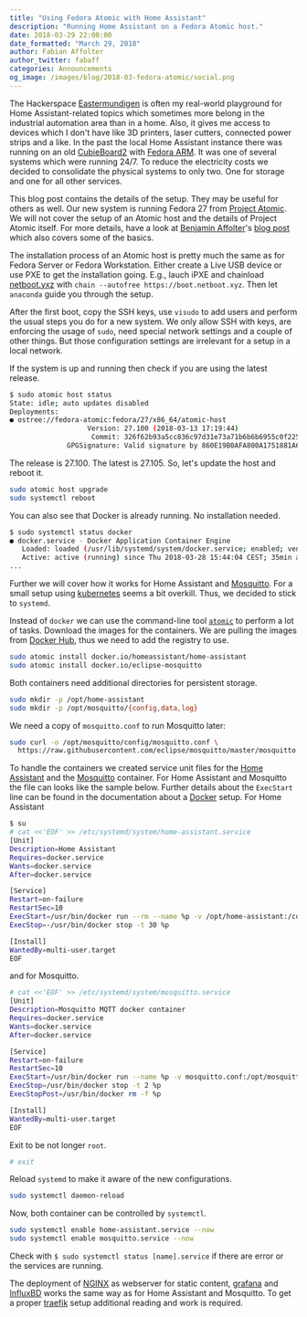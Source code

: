 ```yaml
---
title: "Using Fedora Atomic with Home Assistant"
description: "Running Home Assistant on a Fedora Atomic host."
date: 2018-03-29 22:00:00
date_formatted: "March 29, 2018"
author: Fabian Affolter
author_twitter: fabaff
categories: Announcements
og_image: /images/blog/2018-03-fedora-atomic/social.png
---
```



The Hackerspace [Eastermundigen](http://www.eastermundigen.ch/) is often my real-world playground for Home Assistant-related topics which sometimes more belong in the industrial automation area than in a home. Also, it gives me access to devices which I don't have like 3D printers, laser cutters, connected power strips and a like. In the past the local Home Assistant instance there was running on an old [CubieBoard2](http://cubieboard.org/) with [Fedora ARM](https://arm.fedoraproject.org/). It was one of several systems which were running 24/7. To reduce the electricity costs we decided to consolidate the physical systems to only two. One for storage and one for all other services.

<!--more-->

This blog post contains the details of the setup. They may be useful for others as well. Our new system is running Fedora 27 from [Project Atomic](http://www.projectatomic.io). We will not cover the setup of an Atomic host and the details of Project Atomic itself. For more details, have a look at [Benjamin Affolter](https://twitter.com/bliemli)'s [blog post](https://www.puzzle.ch/blog/articles/2017/09/28/atomic-host-basic-setup-and-usage) which also covers some of the basics.

The installation process of an Atomic host is pretty much the same as for Fedora Server or Fedora Workstation. Either create a Live USB device or use PXE to get the installation going. E.g., lauch iPXE and chainload [netboot.yxz](https://netboot.xyz/) with `chain --autofree https://boot.netboot.xyz`. Then let `anaconda` guide you through the setup.

After the first boot, copy the SSH keys, use `visudo` to add users and perform the usual steps you do for a new system. We only allow SSH with keys, are enforcing the usage of `sudo`, need special network settings and a couple of other things. But those configuration settings are irrelevant for a setup in a local network.

If the system is up and running then check if you are using the latest release.

```bash
$ sudo atomic host status
State: idle; auto updates disabled
Deployments:
● ostree://fedora-atomic:fedora/27/x86_64/atomic-host
                   Version: 27.100 (2018-03-13 17:19:44)
                    Commit: 326f62b93a5cc836c97d31e73a71b6b6b6955c0f225f7651b52a693718e6aa91
              GPGSignature: Valid signature by 860E19B0AFA800A1751881A6F55E7430F5282EE4
```

The release is 27.100. The latest is 27.105. So, let's update the host and reboot it.

```bash
sudo atomic host upgrade
sudo systemctl reboot
```

You can also see that Docker is already running. No installation needed.

```bash
$ sudo systemctl status docker
● docker.service - Docker Application Container Engine
   Loaded: loaded (/usr/lib/systemd/system/docker.service; enabled; vendor preset: disabled)
   Active: active (running) since Thu 2018-03-28 15:44:04 CEST; 35min ago
...
```

Further we will cover how it works for Home Assistant and [Mosquitto](https://mosquitto.org/). For a small setup using [kubernetes](https://kubernetes.io) seems a bit overkill. Thus, we decided to stick to `systemd`.

Instead of `docker` we can use the command-line tool [`atomic`](http://www.projectatomic.io/docs/usr-bin-atomic/) to perform a lot of tasks. Download the images for the containers. We are pulling the images from [Docker Hub](https://hub.docker.com/), thus we need to add the registry to use.

```bash
sudo atomic install docker.io/​homeassistant/home-assistant
sudo atomic install docker.io/eclipse-mosquitto
```

Both containers need additional directories for persistent storage.

```bash
sudo mkdir -p /opt/home-assistant
sudo mkdir -p /opt/mosquitto/{config,data,log}
```

We need a copy of `mosquitto.conf` to run Mosquitto later:

```bash
sudo curl -o /opt/mosquitto/config/mosquitto.conf \
  https://raw.githubusercontent.com/eclipse/mosquitto/master/mosquitto.conf
```

To handle the containers we created service unit files for the [Home Assistant](https://hub.docker.com/r/homeassistant/home-assistant/) and the [Mosquitto](https://hub.docker.com/_/eclipse-mosquitto/) container. For Home Assistant and Mosquitto the file can looks like the sample below. Further details about the `ExecStart` line can be found in the documentation about a [Docker](/docs/installation/docker/) setup. For Home Assistant

```bash
$ su
# cat <<'EOF' >> /etc/systemd/system/home-assistant.service
[Unit]
Description=Home Assistant
Requires=docker.service
Wants=docker.service
After=docker.service

[Service]
Restart=on-failure
RestartSec=10
ExecStart=/usr/bin/docker run --rm --name %p -v /opt/home-assistant:/config:Z -v /etc/localtime:/etc/localtime:ro --network host homeassistant/home-assistant
ExecStop=-/usr/bin/docker stop -t 30 %p

[Install]
WantedBy=multi-user.target
EOF
```

and for Mosquitto.

```bash
# cat <<'EOF' >> /etc/systemd/system/mosquitto.service
[Unit]
Description=Mosquitto MQTT docker container
Requires=docker.service
Wants=docker.service
After=docker.service

[Service]
Restart=on-failure
RestartSec=10
ExecStart=/usr/bin/docker run --name %p -v mosquitto.conf:/opt/mosquitto/config/mosquitto.conf -v /opt/mosquitto/data:/opt/mosquitto/data -v /opt/mosquitto/log:/mosquitto/log -p 1883:1883 -p 9001:9001 eclipse-mosquitto
ExecStop=/usr/bin/docker stop -t 2 %p
ExecStopPost=/usr/bin/docker rm -f %p

[Install]
WantedBy=multi-user.target
EOF
```

Exit to be not longer `root`.

```bash
# exit
```

Reload `systemd` to make it aware of the new configurations.

```bash
sudo systemctl daemon-reload
```

Now, both container can be controlled by `systemctl`.

```bash
sudo systemctl enable home-assistant.service --now
sudo systemctl enable mosquitto.service --now
```

Check with `$ sudo systemctl status [name].service` if there are error or the services are running.

The deployment of [NGINX](https://nginx.org/en/) as webserver for static content, [grafana](https://grafana.com/) and [InfluxBD](https://www.influxdata.com/) works the same way as for Home Assistant and Mosquitto. To get a proper [traefik](https://traefik.io/) setup additional reading and work is required.

